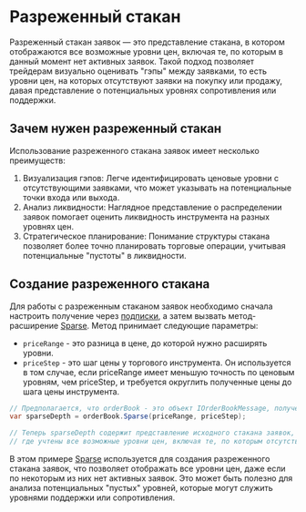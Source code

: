 # Разреженный стакан

Разреженный стакан заявок — это представление стакана, в котором отображаются все возможные уровни цен, включая те, по которым в данный момент нет активных заявок. Такой подход позволяет трейдерам визуально оценивать "гэпы" между заявками, то есть уровни цен, на которых отсутствуют заявки на покупку или продажу, давая представление о потенциальных уровнях сопротивления или поддержки.

## Зачем нужен разреженный стакан

Использование разреженного стакана заявок имеет несколько преимуществ:

1. Визуализация гэпов: Легче идентифицировать ценовые уровни с отсутствующими заявками, что может указывать на потенциальные точки входа или выхода.
2. Анализ ликвидности: Наглядное представление о распределении заявок помогает оценить ликвидность инструмента на разных уровнях цен.
3. Стратегическое планирование: Понимание структуры стакана позволяет более точно планировать торговые операции, учитывая потенциальные "пустоты" в ликвидности.

## Создание разреженного стакана

Для работы с разреженным стаканом заявок необходимо сначала настроить получение через [подписки](subscriptions.md), а затем вызвать метод-расширение [Sparse](xref:StockSharp.Messages.Extensions.Sparse(StockSharp.Messages.IOrderBookMessage,System.Decimal,System.Nullable{System.Decimal},System.Int32)). Метод принимает следующие параметры:

- `priceRange` - это разница в цене, до которой нужно расширять уровни.
- `priceStep` - это шаг цены у торгового инструмента. Он используется в том случае, если priceRange имеет меньшую точность по ценовым уровням, чем priceStep, и требуется округлить полученные цены до шага цены инструмента.

```cs
// Предполагается, что orderBook - это объект IOrderBookMessage, полученный из StockSharp
var sparseDepth = orderBook.Sparse(priceRange, priceStep);

// Теперь sparseDepth содержит представление исходного стакана заявок,
// где учтены все возможные уровни цен, включая те, по которым отсутствуют заявки.
```

В этом примере [Sparse](xref:StockSharp.Messages.Extensions.Sparse(StockSharp.Messages.IOrderBookMessage,System.Decimal,System.Nullable{System.Decimal},System.Int32)) используется для создания разреженного стакана заявок, что позволяет отображать все уровни цен, даже если по некоторым из них нет активных заявок. Это может быть полезно для анализа потенциальных "пустых" уровней, которые могут служить уровнями поддержки или сопротивления.